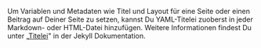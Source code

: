 Um Variablen und Metadaten wie Titel und Layout für eine Seite oder einen Beitrag auf Deiner Seite zu setzen, kannst Du YAML-Titelei zuoberst in jeder Markdown- oder HTML-Datei hinzufügen. Weitere Informationen findest Du unter „[Titelei](https://jekyllrb.com/docs/front-matter/)" in der Jekyll Dokumentation.
